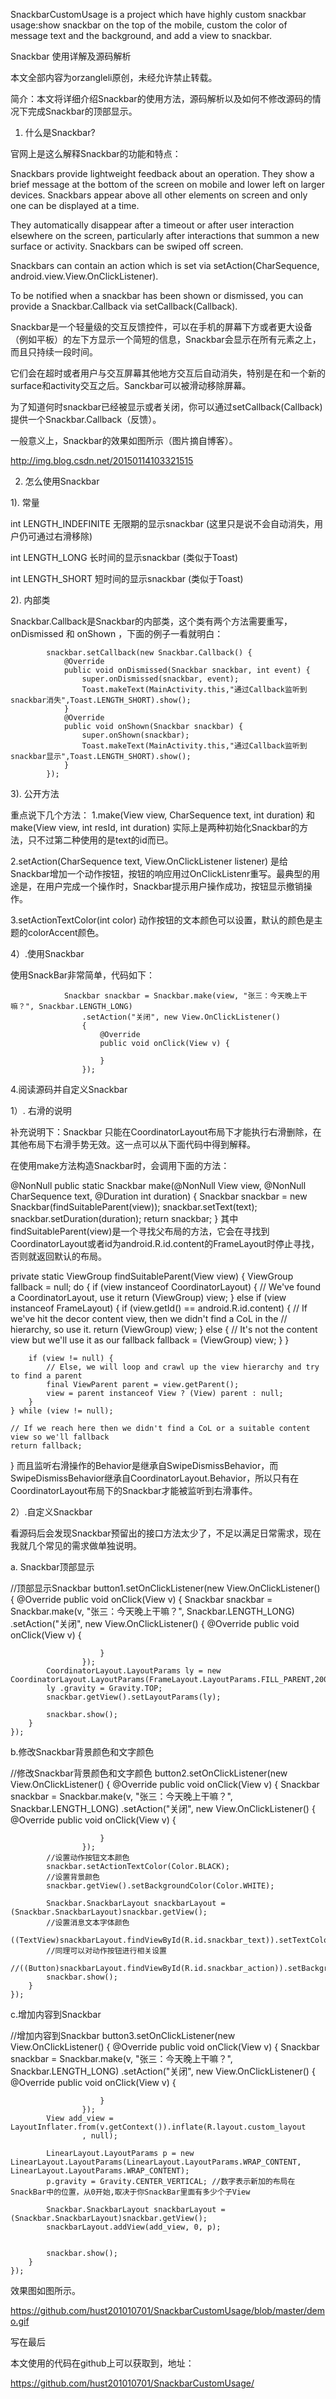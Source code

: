 SnackbarCustomUsage is a project which have highly custom snackbar usage:show snackbar on the top of the mobile, custom the color of message text and the background, and add a view to snackbar.

Snackbar 使用详解及源码解析

本文全部内容为orzangleli原创，未经允许禁止转载。

简介：本文将详细介绍Snackbar的使用方法，源码解析以及如何不修改源码的情况下完成Snackbar的顶部显示。

1. 什么是Snackbar?

官网上是这么解释Snackbar的功能和特点：

Snackbars provide lightweight feedback about an operation. They show a brief message at the bottom of the screen on mobile and lower left on larger devices. Snackbars appear above all other elements on screen and only one can be displayed at a time.

They automatically disappear after a timeout or after user interaction elsewhere on the screen, particularly after interactions that summon a new surface or activity. Snackbars can be swiped off screen.

Snackbars can contain an action which is set via setAction(CharSequence, android.view.View.OnClickListener).

To be notified when a snackbar has been shown or dismissed, you can provide a Snackbar.Callback via setCallback(Callback).

Snackbar是一个轻量级的交互反馈控件，可以在手机的屏幕下方或者更大设备（例如平板）的左下方显示一个简短的信息，Snackbar会显示在所有元素之上，而且只持续一段时间。

它们会在超时或者用户与交互屏幕其他地方交互后自动消失，特别是在和一个新的surface和activity交互之后。Sanckbar可以被滑动移除屏幕。

为了知道何时snackbar已经被显示或者关闭，你可以通过setCallback(Callback)提供一个Snackbar.Callback（反馈）。

一般意义上，Snackbar的效果如图所示（图片摘自博客）。

http://img.blog.csdn.net/20150114103321515

2. 怎么使用Snackbar

1). 常量

int LENGTH_INDEFINITE 无限期的显示snackbar (这里只是说不会自动消失，用户仍可通过右滑移除)

int LENGTH_LONG 长时间的显示snackbar (类似于Toast)

int LENGTH_SHORT 短时间的显示snackbar (类似于Toast)

2). 内部类

Snackbar.Callback是Snackbar的内部类，这个类有两个方法需要重写，onDismissed 和 onShown ，下面的例子一看就明白：

            snackbar.setCallback(new Snackbar.Callback() {
                @Override
                public void onDismissed(Snackbar snackbar, int event) {
                    super.onDismissed(snackbar, event);
                    Toast.makeText(MainActivity.this,"通过Callback监听到snackbar消失",Toast.LENGTH_SHORT).show();
                }
                @Override
                public void onShown(Snackbar snackbar) {
                    super.onShown(snackbar);
                    Toast.makeText(MainActivity.this,"通过Callback监听到snackbar显示",Toast.LENGTH_SHORT).show();
                }
            });
3). 公开方法



重点说下几个方法： 1.make(View view, CharSequence text, int duration) 和 make(View view, int resId, int duration) 实际上是两种初始化Snackbar的方法，只不过第二种使用的是text的id而已。

2.setAction(CharSequence text, View.OnClickListener listener) 是给Snackbar增加一个动作按钮，按钮的响应用过OnClickListenr重写。最典型的用途是，在用户完成一个操作时，Snackbar提示用户操作成功，按钮显示撤销操作。

3.setActionTextColor(int color) 动作按钮的文本颜色可以设置，默认的颜色是主题的colorAccent颜色。

4）.使用Snackbar

使用SnackBar非常简单，代码如下：

                Snackbar snackbar = Snackbar.make(view, "张三：今天晚上干嘛？", Snackbar.LENGTH_LONG)
                    .setAction("关闭", new View.OnClickListener()
                    {
                        @Override
                        public void onClick(View v) {

                        }
                    });
4.阅读源码并自定义Snackbar

1）. 右滑的说明

补充说明下：Snackbar 只能在CoordinatorLayout布局下才能执行右滑删除，在其他布局下右滑手势无效。这一点可以从下面代码中得到解释。

在使用make方法构造Snackbar时，会调用下面的方法：

@NonNull
public static Snackbar make(@NonNull View view, @NonNull CharSequence text,
        @Duration int duration) {
    Snackbar snackbar = new Snackbar(findSuitableParent(view));
    snackbar.setText(text);
    snackbar.setDuration(duration);
    return snackbar;
}
其中findSuitableParent(view)是一个寻找父布局的方法，它会在寻找到CoordinatorLayout或者id为android.R.id.content的FrameLayout时停止寻找，否则就返回默认的布局。

private static ViewGroup findSuitableParent(View view) {
    ViewGroup fallback = null;
    do {
        if (view instanceof CoordinatorLayout) {
            // We've found a CoordinatorLayout, use it
            return (ViewGroup) view;
        } else if (view instanceof FrameLayout) {
            if (view.getId() == android.R.id.content) {
                // If we've hit the decor content view, then we didn't find a CoL in the
                // hierarchy, so use it.
                return (ViewGroup) view;
            } else {
                // It's not the content view but we'll use it as our fallback
                fallback = (ViewGroup) view;
            }
        }

        if (view != null) {
            // Else, we will loop and crawl up the view hierarchy and try to find a parent
            final ViewParent parent = view.getParent();
            view = parent instanceof View ? (View) parent : null;
        }
    } while (view != null);

    // If we reach here then we didn't find a CoL or a suitable content view so we'll fallback
    return fallback;
}
而且监听右滑操作的Behavior是继承自SwipeDismissBehavior，而SwipeDismissBehavior继承自CoordinatorLayout.Behavior，所以只有在CoordinatorLayout布局下的Snackbar才能被监听到右滑事件。

2）.自定义Snackbar

看源码后会发现Snackbar预留出的接口方法太少了，不足以满足日常需求，现在我就几个常见的需求做单独说明。

a. Snackbar顶部显示

//顶部显示Snackbar
    button1.setOnClickListener(new View.OnClickListener() {
        @Override
        public void onClick(View v) {
            Snackbar snackbar = Snackbar.make(v, "张三：今天晚上干嘛？", Snackbar.LENGTH_LONG)
                    .setAction("关闭", new View.OnClickListener()
                    {
                        @Override
                        public void onClick(View v) {

                        }
                    });
            CoordinatorLayout.LayoutParams ly = new CoordinatorLayout.LayoutParams(FrameLayout.LayoutParams.FILL_PARENT,200);
            ly .gravity = Gravity.TOP;
            snackbar.getView().setLayoutParams(ly);

            snackbar.show();
        }
    });
b.修改Snackbar背景颜色和文字颜色

//修改Snackbar背景颜色和文字颜色
    button2.setOnClickListener(new View.OnClickListener() {
        @Override
        public void onClick(View v) {
            Snackbar snackbar = Snackbar.make(v, "张三：今天晚上干嘛？", Snackbar.LENGTH_LONG)
                    .setAction("关闭", new View.OnClickListener()
                    {
                        @Override
                        public void onClick(View v) {

                        }
                    });
            //设置动作按钮文本颜色
            snackbar.setActionTextColor(Color.BLACK);
            //设置背景颜色
            snackbar.getView().setBackgroundColor(Color.WHITE);

            Snackbar.SnackbarLayout snackbarLayout = (Snackbar.SnackbarLayout)snackbar.getView();
            //设置消息文本字体颜色
            ((TextView)snackbarLayout.findViewById(R.id.snackbar_text)).setTextColor(Color.BLACK);
            //同理可以对动作按钮进行相关设置
            //((Button)snackbarLayout.findViewById(R.id.snackbar_action)).setBackgroundResource(R.mipmap.ic_launcher);
            snackbar.show();
        }
    });
c.增加内容到Snackbar

//增加内容到Snackbar
    button3.setOnClickListener(new View.OnClickListener() {
        @Override
        public void onClick(View v) {
            Snackbar snackbar = Snackbar.make(v, "张三：今天晚上干嘛？", Snackbar.LENGTH_LONG)
                    .setAction("关闭", new View.OnClickListener()
                    {
                        @Override
                        public void onClick(View v) {

                        }
                    });
            View add_view = LayoutInflater.from(v.getContext()).inflate(R.layout.custom_layout
                    , null);

            LinearLayout.LayoutParams p = new LinearLayout.LayoutParams(LinearLayout.LayoutParams.WRAP_CONTENT, LinearLayout.LayoutParams.WRAP_CONTENT);
            p.gravity = Gravity.CENTER_VERTICAL; //数字表示新加的布局在SnackBar中的位置，从0开始,取决于你SnackBar里面有多少个子View

            Snackbar.SnackbarLayout snackbarLayout = (Snackbar.SnackbarLayout)snackbar.getView();
            snackbarLayout.addView(add_view, 0, p);


            snackbar.show();
        }
    });
效果图如图所示。

https://github.com/hust201010701/SnackbarCustomUsage/blob/master/demo.gif

写在最后

本文使用的代码在github上可以获取到，地址：

https://github.com/hust201010701/SnackbarCustomUsage/
